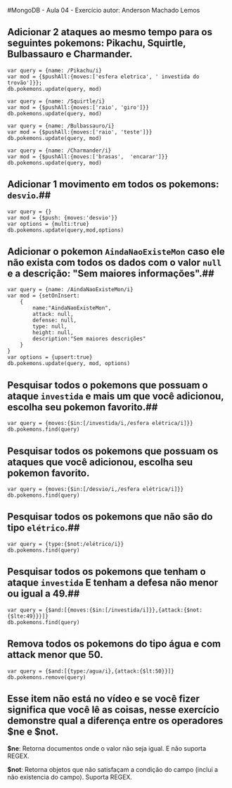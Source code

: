 #MongoDB - Aula 04 - Exercício
autor: Anderson Machado Lemos
## **Adicionar** 2 ataques ao mesmo tempo para os seguintes pokemons: Pikachu, Squirtle, Bulbassauro e Charmander. ##
```
var query = {name: /Pikachu/i}
var mod = {$pushAll:{moves:['esfera eletrica', ' investida do trovão']}};
db.pokemons.update(query, mod)

var query = {name: /Squirtle/i}
var mod = {$pushAll:{moves:['raio', 'giro']}}
db.pokemons.update(query, mod)

var query = {name: /Bulbassauro/i}
var mod = {$pushAll:{moves:['raio', 'teste']}}
db.pokemons.update(query, mod)

var query = {name: /Charmander/i}
var mod = {$pushAll:{moves:['brasas',  'encarar']}}
db.pokemons.update(query, mod)
```
## **Adicionar** 1 movimento em todos os pokemons: `desvio`.##
```
var query = {}
var mod = {$push: {moves:'desvio'}}
var options = {multi:true}
db.pokemons.update(query,mod,options)
```
## **Adicionar** o pokemon `AindaNaoExisteMon` caso ele não exista com todos os dados com o valor `null` e a descrição: "Sem maiores informações".##
```
var query = {name: /AindaNaoExisteMon/i}
var mod = {setOnInsert:
    {
        name:"AindaNaoExisteMon",
        attack: null,
        defense: null,
        type: null,
        height: null,
        description:"Sem maiores descrições"
    }
}
var options = {upsert:true}
db.pokemons.update(query, mod, options)
```
## Pesquisar todos o pokemons que possuam o ataque `investida` e mais um que você adicionou, escolha seu pokemon favorito.##
```
var query = {moves:{$in:[/investida/i,/esfera elétrica/i]}}
db.pokemons.find(query)
```
## Pesquisar todos os pokemons que possuam os ataques que você adicionou, escolha seu pokemon favorito.
```
var query = {moves:{$in:[/desvio/i,/esfera elétrica/i]}}
db.pokemons.find(query)
```
## Pesquisar **todos** os pokemons que não são do tipo `elétrico`.##
```
var query = {type:{$not:/elétrico/i}}
db.pokemons.find(query)
```
## Pesquisar **todos** os pokemons que tenham o ataque `investida` **E** tenham a defesa **não menor ou igual** a 49.##
```
var query = {$and:[{moves:{$in:[/investida/i]}},{attack:{$not:{$lte:49}}}]}
db.pokemons.find(query)
```
## Remova **todos** os pokemons do tipo água e com attack menor que 50.
```
var query = {$and:[{type:/agua/i},{attack:{$lt:50}}]}
db.pokemons.remove(query)
```

## Esse item não está no vídeo e se você fizer significa que você lê as coisas, nesse exercício demonstre qual a diferença entre os operadores $ne e $not. ##

**$ne**:  Retorna documentos onde o valor não seja igual. E não suporta REGEX.

**$not**: Retorna objetos que não satisfaçam a condição do campo (inclui a não existencia do campo). Suporta REGEX.



